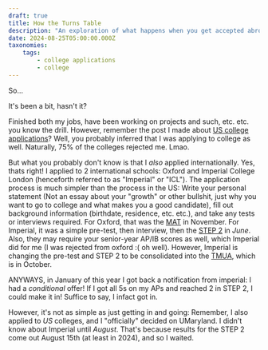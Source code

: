 ```yaml
---
draft: true
title: How the Turns Table
description: "An exploration of what happens when you get accepted abroad "
date: 2024-08-25T05:00:00.000Z
taxonomies:
    tags:
        - college applications
        - college
---
```


So...

It's been a bit, hasn't it?

Finished both my jobs, have been working on projects and such, etc. etc. you know the drill. However, remember the post I made about [US college applications](@/blog/surviving-early-action/)? Well, you probably inferred that I was applying to college as well. Naturally, 75% of the colleges rejected me. Lmao.

But what you probably don't know is that I _also_ applied internationally. Yes, thats right! I applied to 2 international schools: Oxford and Imperial College London (henceforth referred to as "Imperial" or "ICL"). The application process is much simpler than the process in the US: Write your personal statement (Not an essay about your "growth" or other bullshit, just why you want to go to college and what makes you a good candidate), fill out background information (birthdate, residence, etc. etc.), and take any tests or interviews required. For Oxford, that was the [MAT](https://www.maths.ox.ac.uk/study-here/undergraduate-study/maths-admissions-test) in November. For Imperial, it was a simple pre-test, then interview, then the [STEP 2](https://www.maths.cam.ac.uk/undergrad/admissions/step) in _June_. Also, they may require your senior-year AP/IB scores as well, which Imperial did for me (I was rejected from oxford :( oh well). However, Imperial is changing the pre-test and STEP 2 to be consolidated into the [TMUA](https://www.imperial.ac.uk/study/apply/undergraduate/process/admissions-tests/tmua/), which is in October.

ANYWAYS, in January of this year I got back a notification from imperial: I had a _conditional_ offer! If I got all 5s on my APs and reached 2 in STEP 2, I could make it in! Suffice to say, I infact got in.

However, it's not as simple as just getting in and going: Remember, I also applied to _US_ colleges, and I "officially" decided on UMaryland. I didn't know about Imperial until _August_. That's because results for the STEP 2 come out August 15th (at least in 2024), and so I waited.
